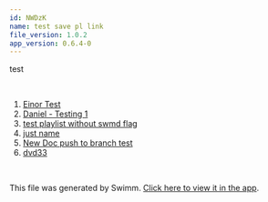 ```yaml
---
id: NWDzK
name: test save pl link
file_version: 1.0.2
app_version: 0.6.4-0
---
```


<!-- Intro - Do not remove this comment -->
test

<br/>

<!-- Steps - Do not remove this comment -->
1. [Einor Test](einor-test.8gMUg.pl.sw.md)
2. [Daniel - Testing 1](daniel-testing-1.KpExi.pl.sw.md)
3. [test playlist without swmd flag](http://localhost:5000/repos/U0sVB7lC9at5XPOW1TBW/playlists/PQ6nY)
4. [just name](http://localhost:5000/repos/U0sVB7lC9at5XPOW1TBW/playlists/RmSwt)
5. [New Doc push to branch test](http://localhost:5000/repos/U0sVB7lC9at5XPOW1TBW/docs/5gprK)
6. [dvd33](dvd33.2pEqk.sw.md)


<br/>

This file was generated by Swimm. [Click here to view it in the app](http://localhost:5000/repos/Z2l0aHViJTNBJTNBc3ItZXh0ZW5zaW9uJTNBJTNBZG91ZWs=/docs/NWDzK).